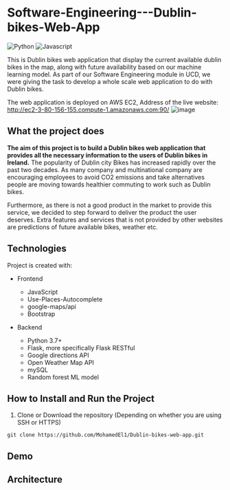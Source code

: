 # Software-Engineering---Dublin-bikes-Web-App
![Python](https://img.shields.io/badge/python-v3.7+-blue.svg)
![Javascript](https://img.shields.io/badge/Javascript-blue.svg)

This is Dublin bikes web application that display the current available dublin bikes in the map, along with future availability based on our machine learning model.
As part of our Software Engineering module in UCD, we were giving the task to develop a whole scale web application to do with Dublin bikes.

The web application is deployed on AWS EC2, Address of the live website: http://ec2-3-80-156-155.compute-1.amazonaws.com:90/
![image](https://user-images.githubusercontent.com/60153848/116820278-16aa2880-ab6c-11eb-8d22-64711a025532.png)

## What the project does

<b>The aim of this project is to build a Dublin bikes web application that provides all the necessary information to the users of Dublin
bikes in Ireland.</b> The popularity of Dublin city Bikes has increased rapidly over the past two decades. As many company
and multinational company are encouraging employees to avoid CO2 emissions and take alternatives
people are moving towards healthier commuting to work such as Dublin bikes. 

Furthermore, as there is not a good product in the market to provide this service, we
decided to step forward to deliver the product the user deserves. Extra features and services that is not
provided by other websites are predictions of future available bikes, weather etc. 

## Technologies

Project is created with:

- Frontend
  - JavaScript
  - Use-Places-Autocomplete
  - google-maps/api
  - Bootstrap
  
- Backend
  - Python 3.7+
  - Flask, more specifically Flask RESTful
  - Google directions API
  - Open Weather Map API
  - mySQL
  - Random forest ML model



## How to Install and Run the Project
1. Clone or Download the repository (Depending on whether you are using SSH or HTTPS)

```
git clone https://github.com/MohamedEl1/Dublin-bikes-web-app.git
```



## Demo

## Architecture
